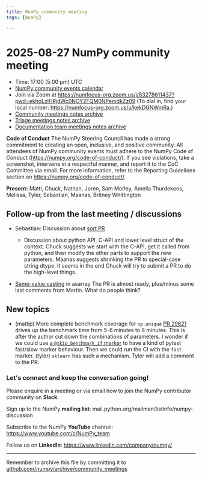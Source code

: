 ```yaml
---
title: NumPy community meeting
tags: [NumPy]

---
```


# 2025-08-27 NumPy community meeting

- Time: 17:00 (5:00 pm) UTC
- [NumPy community events calendar](https://scientific-python.org/calendars/)
- Join via Zoom at https://numfocus-org.zoom.us/j/83278611437?pwd=ekhoLzlHRjdWc0NOY2FQM0NPemdkZz09 (To dial in, find your local number: https://numfocus-org.zoom.us/u/kekDGNWmRa.)
- [Community meetings notes archive](https://github.com/numpy/archive/tree/main/community_meetings)
- [Triage meetings notes archive](https://github.com/numpy/archive/tree/master/triage_meetings)
- [Documentation team meetings notes archive](https://github.com/numpy/archive/tree/main/docs_team_meetings)

**Code of Conduct**
The NumPy Steering Council has made a strong commitment to creating an open, inclusive, and positive community. 
All attendees of NumPy community events must adhere to the NumPy Code of Conduct (https://numpy.org/code-of-conduct/). 
If you see violations, take a screenshot, intervene in a respectful manner, and report it to the CoC Committee via email. For more information, refer to the Reporting Guidelines section on https://numpy.org/code-of-conduct/.

**Present:** Matti, Chuck, Nathan, Joren, Sam Morley, Amelia Thurdekoos, Melissa, Tyler, Sebastian, Maanas, Britney Whittington


## Follow-up from the last meeting / discussions

- Sebastian: Discussion about [sort PR](https://github.com/numpy/numpy/pull/28516)
  - Discussion about python API, C-API and lower level struct of the context. Chuck suggests we start with the C-API, get it called from python, and then modify the other parts to support the new parameters. Maanas suggests shrinking the PR to special-case string dtype. It seems in the end Chuck will try to submit a PR to do the high-level things.

- [Same-value casting](https://github.com/numpy/numpy/pull/29129) in asarray
  The PR is almost ready, plus/minus some last comments from Martin. What do people think?


## New topics

- (mattip) More complete benchmark coverage for `np.unique` [PR 29621](https://github.com/numpy/numpy/pull/29621) drives up the benchmark time from 5-6 minutes to 8 minutes. This is after the author cut down the combinations of parameters. I wonder if we could use [a `@skip_benchmark_if` marker](https://asv.readthedocs.io/en/latest/writing_benchmarks.html#skipping-benchmarks) to have a kind of pytest fast/slow marker behaviour. Then we could run the CI with the `fast` marker. (tyler) `sklearn` has such a mechanism. Tyler will add a comment to the PR.

### Let's connect and keep the conversation going!

Please enquire in a meeting or via email how to join the NumPy contributor community on **Slack**.

Sign up to the NumPy **mailing list**: mail.python.org/mailman/listinfo/numpy-discussion

Subscribe to the NumPy **YouTube** channel: https://www.youtube.com/c/NumPy_team

Follow us on **LinkedIn**: https://www.linkedin.com/company/numpy/

---
Remember to archive this file by committing it to [github.com/numpy/archive/community_meetings](https://github.com/numpy/archive/tree/main/community_meetings)
